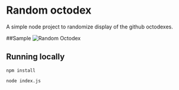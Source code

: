 # Random octodex
A simple node project to randomize display of the github octodexes.

##Sample
![Random Octodex](http://random-octodex.herokuapp.com/random)

## Running locally

`npm install`

`node index.js`
